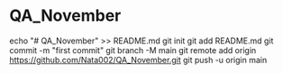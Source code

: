 # QA_November
echo "# QA_November" >> README.md
git init
git add README.md
git commit -m "first commit"
git branch -M main
git remote add origin https://github.com/Nata002/QA_November.git
git push -u origin main
